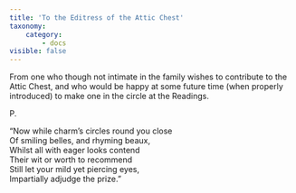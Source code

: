 ```yaml
---
title: 'To the Editress of the Attic Chest'
taxonomy:
    category:
        - docs
visible: false
---
```


From one who though not intimate in the family wishes to contribute to the Attic Chest, and who would be happy at some future time (when properly introduced) to make one in the circle at the Readings.

P.

“Now while charm’s circles round you close  
Of smiling belles, and rhyming beaux,  
Whilst all with eager looks contend  
Their wit or worth to recommend  
Still let your mild yet piercing eyes,  
Impartially adjudge the prize.”  